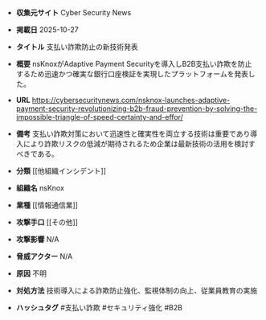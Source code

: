 - **収集元サイト**
Cyber Security News

- **掲載日**
2025-10-27

- **タイトル**
支払い詐欺防止の新技術発表

- **概要**
nsKnoxがAdaptive Payment Securityを導入しB2B支払い詐欺を防止するため迅速かつ確実な銀行口座検証を実現したプラットフォームを発表した。

- **URL**
https://cybersecuritynews.com/nsknox-launches-adaptive-payment-security-revolutionizing-b2b-fraud-prevention-by-solving-the-impossible-triangle-of-speed-certainty-and-effor/

- **備考**
支払い詐欺対策において迅速性と確実性を両立する技術は重要であり導入により詐欺リスクの低減が期待されるため企業は最新技術の活用を検討すべきである。

- **分類**
[[他組織インシデント]]

- **組織名**
nsKnox

- **業種**
[[情報通信業]]

- **攻撃手口**
[[その他]]

- **攻撃影響**
N/A

- **脅威アクター**
N/A

- **原因**
不明

- **対処方法**
技術導入による詐欺防止強化、監視体制の向上、従業員教育の実施

- **ハッシュタグ**
#支払い詐欺 #セキュリティ強化 #B2B
